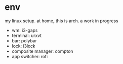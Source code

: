 # env

my linux setup. at home, this is arch. a work in progress

* wm: i3-gaps
* terminal: urxvt
* bar: polybar
* lock: i3lock
* composite manager: compton
* app switcher: rofi
